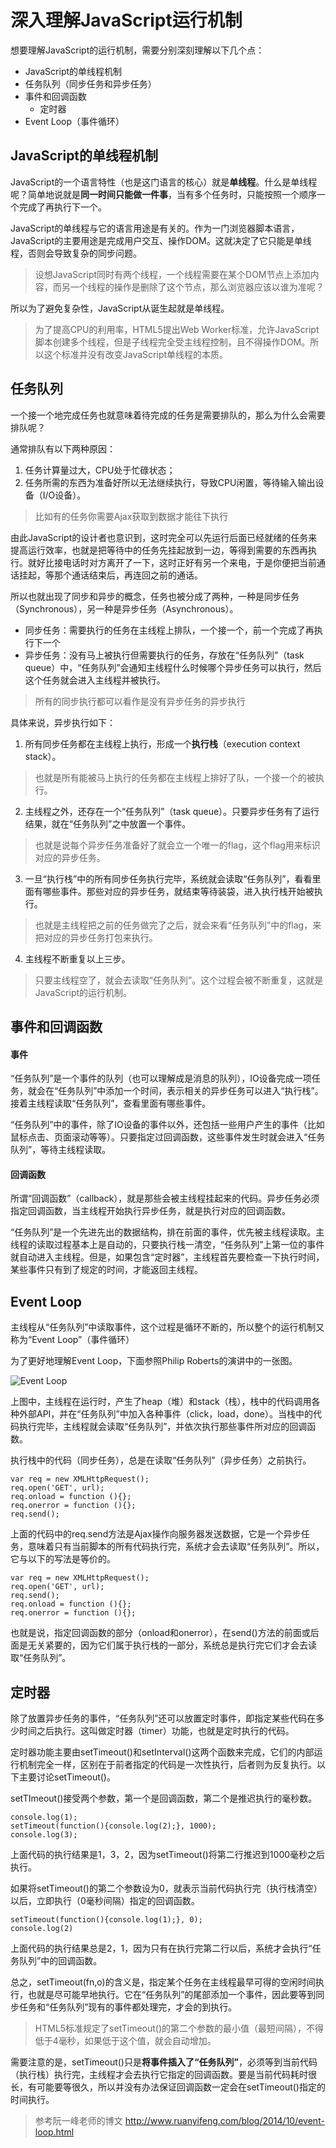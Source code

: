 # 深入理解JavaScript运行机制
想要理解JavaScript的运行机制，需要分别深刻理解以下几个点：
- JavaScript的单线程机制
- 任务队列（同步任务和异步任务）
- 事件和回调函数
	- 定时器
- Event Loop（事件循环）
	
## JavaScript的单线程机制
JavaScript的一个语言特性（也是这门语言的核心）就是**单线程**。什么是单线程呢？简单地说就是**同一时间只能做一件事**，当有多个任务时，只能按照一个顺序一个完成了再执行下一个。

JavaScript的单线程与它的语言用途是有关的。作为一门浏览器脚本语言，JavaScript的主要用途是完成用户交互、操作DOM。这就决定了它只能是单线程，否则会导致复杂的同步问题。
> 设想JavaScript同时有两个线程，一个线程需要在某个DOM节点上添加内容，而另一个线程的操作是删除了这个节点，那么浏览器应该以谁为准呢？

所以为了避免复杂性，JavaScript从诞生起就是单线程。

> 为了提高CPU的利用率，HTML5提出Web Worker标准，允许JavaScript脚本创建多个线程，但是子线程完全受主线程控制，且不得操作DOM。所以这个标准并没有改变JavaScript单线程的本质。

## 任务队列
一个接一个地完成任务也就意味着待完成的任务是需要排队的，那么为什么会需要排队呢？

通常排队有以下两种原因：
1. 任务计算量过大，CPU处于忙碌状态；
2. 任务所需的东西为准备好所以无法继续执行，导致CPU闲置，等待输入输出设备（I/O设备）。
> 比如有的任务你需要Ajax获取到数据才能往下执行

由此JavaScript的设计者也意识到，这时完全可以先运行后面已经就绪的任务来提高运行效率，也就是把等待中的任务先挂起放到一边，等得到需要的东西再执行。就好比接电话时对方离开了一下，这时正好有另一个来电，于是你便把当前通话挂起，等那个通话结束后，再连回之前的通话。

所以也就出现了同步和异步的概念，任务也被分成了两种，一种是同步任务（Synchronous），另一种是异步任务（Asynchronous）。
- 同步任务：需要执行的任务在主线程上排队，一个接一个，前一个完成了再执行下一个
- 异步任务：没有马上被执行但需要执行的任务，存放在“任务队列”（task queue）中，“任务队列”会通知主线程什么时候哪个异步任务可以执行，然后这个任务就会进入主线程并被执行。

> 所有的同步执行都可以看作是没有异步任务的异步执行

具体来说，异步执行如下：
1. 所有同步任务都在主线程上执行，形成一个**执行栈**（execution context stack）。

> 也就是所有能被马上执行的任务都在主线程上排好了队，一个接一个的被执行。

2. 主线程之外，还存在一个“任务队列”（task queue）。只要异步任务有了运行结果，就在“任务队列”之中放置一个事件。

> 也就是说每个异步任务准备好了就会立一个唯一的flag，这个flag用来标识对应的异步任务。

3. 一旦“执行栈”中的所有同步任务执行完毕，系统就会读取“任务队列”，看看里面有哪些事件。那些对应的异步任务，就结束等待装袋，进入执行栈开始被执行。

> 也就是主线程把之前的任务做完了之后，就会来看“任务队列”中的flag，来把对应的异步任务打包来执行。

4. 主线程不断重复以上三步。

> 只要主线程空了，就会去读取“任务队列”。这个过程会被不断重复，这就是JavaScript的运行机制。

## 事件和回调函数
#### 事件
“任务队列”是一个事件的队列（也可以理解成是消息的队列），IO设备完成一项任务，就会在“任务队列”中添加一个时间，表示相关的异步任务可以进入“执行栈”。接着主线程读取“任务队列”，查看里面有哪些事件。

“任务队列”中的事件，除了IO设备的事件以外，还包括一些用户产生的事件（比如鼠标点击、页面滚动等等）。只要指定过回调函数，这些事件发生时就会进入“任务队列”，等待主线程读取。
#### 回调函数
所谓“回调函数”（callback），就是那些会被主线程挂起来的代码。异步任务必须指定回调函数，当主线程开始执行异步任务，就是执行对应的回调函数。

“任务队列”是一个先进先出的数据结构，排在前面的事件，优先被主线程读取。主线程的读取过程基本上是自动的，只要执行栈一清空，“任务队列”上第一位的事件就自动进入主线程。但是，如果包含“定时器”，主线程首先要检查一下执行时间，某些事件只有到了规定的时间，才能返回主线程。

## Event Loop
主线程从“任务队列”中读取事件，这个过程是循环不断的，所以整个的运行机制又称为“Event Loop”（事件循环）

为了更好地理解Event Loop，下面参照Philip Roberts的演讲中的一张图。

![Event Loop](http://o6fy6cx7i.bkt.clouddn.com/bg2014100802.png)

上图中，主线程在运行时，产生了heap（堆）和stack（栈），栈中的代码调用各种外部API，并在“任务队列”中加入各种事件（click，load，done）。当栈中的代码执行完毕，主线程就会读取“任务队列”，并依次执行那些事件所对应的回调函数。

执行栈中的代码（同步任务），总是在读取“任务队列”（异步任务）之前执行。

	var req = new XMLHttpRequest();
	req.open('GET', url);
	req.onload = function (){};
	req.onerror = function (){};
	req.send();

上面的代码中的req.send方法是Ajax操作向服务器发送数据，它是一个异步任务，意味着只有当前脚本的所有代码执行完，系统才会去读取“任务队列”。所以，它与以下的写法是等价的。

	var req = new XMLHttpRequest();
	req.open('GET', url);
	req.send();
	req.onload = function (){};
	req.onerror = function (){};

也就是说，指定回调函数的部分（onload和onerror），在send()方法的前面或后面是无关紧要的，因为它们属于执行栈的一部分，系统总是执行完它们才会去读取“任务队列”。

## 定时器
除了放置异步任务的事件，“任务队列”还可以放置定时事件，即指定某些代码在多少时间之后执行。这叫做定时器（timer）功能，也就是定时执行的代码。

定时器功能主要由setTimeout()和setInterval()这两个函数来完成，它们的内部运行机制完全一样，区别在于前者指定的代码是一次性执行，后者则为反复执行。以下主要讨论setTimeout()。

setTImeout()接受两个参数，第一个是回调函数，第二个是推迟执行的毫秒数。

	console.log(1);
	setTimeout(function(){console.log(2);}, 1000);
	console.log(3);

上面代码的执行结果是1，3，2，因为setTimeout()将第二行推迟到1000毫秒之后执行。

如果将setTimeout()的第二个参数设为0，就表示当前代码执行完（执行栈清空）以后，立即执行（0毫秒间隔）指定的回调函数。

	setTimeout(function(){console.log(1);}, 0);
	console.log(2)

上面代码的执行结果总是2，1，因为只有在执行完第二行以后，系统才会执行“任务队列”中的回调函数。

总之，setTimeout(fn,o)的含义是，指定某个任务在主线程最早可得的空闲时间执行，也就是尽可能早地执行。它在“任务队列”的尾部添加一个事件，因此要等到同步任务和“任务队列”现有的事件都处理完，才会的到执行。

> HTML5标准规定了setTimeout()的第二个参数的最小值（最短间隔），不得低于4毫秒，如果低于这个值，就会自动增加。

需要注意的是，setTimeout()只是**将事件插入了“任务队列”**，必须等到当前代码（执行栈）执行完，主线程才会去执行它指定的回调函数。要是当前代码耗时很长，有可能要等很久，所以并没有办法保证回调函数一定会在setTimeout()指定的时间执行。



> 参考阮一峰老师的博文 http://www.ruanyifeng.com/blog/2014/10/event-loop.html